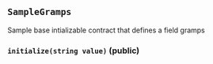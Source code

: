 ## `SampleGramps`

Sample base intializable contract that defines a field gramps




### `initialize(string value)` (public)








